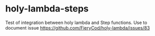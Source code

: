# holy-lambda-steps
Test of integration between holy lambda and Step functions. Use to document issue https://github.com/FieryCod/holy-lambda/issues/83
